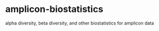 # amplicon-biostatistics
alpha diversity, beta diversity, and other biostatistics for amplicon data
